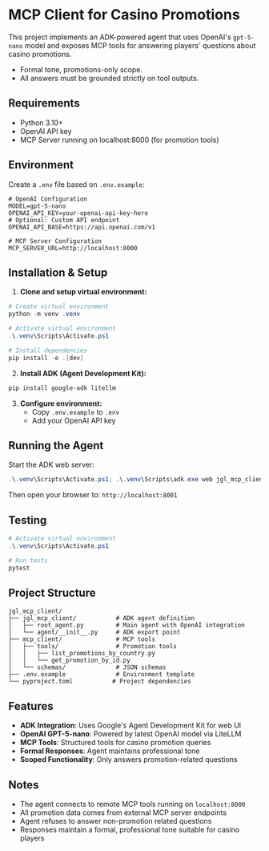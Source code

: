 # MCP Client for Casino Promotions

This project implements an ADK-powered agent that uses OpenAI's `gpt-5-nano` model and exposes MCP tools for answering players' questions about casino promotions.

- Formal tone, promotions-only scope.
- All answers must be grounded strictly on tool outputs.

## Requirements
- Python 3.10+
- OpenAI API key
- MCP Server running on localhost:8000 (for promotion tools)

## Environment
Create a `.env` file based on `.env.example`:

```env
# OpenAI Configuration
MODEL=gpt-5-nano
OPENAI_API_KEY=your-openai-api-key-here
# Optional: Custom API endpoint
OPENAI_API_BASE=https://api.openai.com/v1

# MCP Server Configuration
MCP_SERVER_URL=http://localhost:8000
```

## Installation & Setup

1. **Clone and setup virtual environment:**
```powershell
# Create virtual environment
python -m venv .venv

# Activate virtual environment  
.\.venv\Scripts\Activate.ps1

# Install dependencies
pip install -e .[dev]
```

2. **Install ADK (Agent Development Kit):**
```powershell
pip install google-adk litellm
```

3. **Configure environment:**
   - Copy `.env.example` to `.env`
   - Add your OpenAI API key

## Running the Agent

Start the ADK web server:
```powershell
.\.venv\Scripts\Activate.ps1; .\.venv\Scripts\adk.exe web jgl_mcp_client --port 8001
```

Then open your browser to: `http://localhost:8001`

## Testing
```powershell
# Activate virtual environment
.\.venv\Scripts\Activate.ps1

# Run tests
pytest
```

## Project Structure
```
jgl_mcp_client/
├── jgl_mcp_client/           # ADK agent definition
│   ├── root_agent.py         # Main agent with OpenAI integration
│   └── agent/__init__.py     # ADK export point
├── mcp_client/               # MCP tools
│   ├── tools/                # Promotion tools
│   │   ├── list_promotions_by_country.py
│   │   └── get_promotion_by_id.py
│   └── schemas/              # JSON schemas
├── .env.example              # Environment template
└── pyproject.toml           # Project dependencies
```

## Features
- **ADK Integration**: Uses Google's Agent Development Kit for web UI
- **OpenAI GPT-5-nano**: Powered by latest OpenAI model via LiteLLM
- **MCP Tools**: Structured tools for casino promotion queries
- **Formal Responses**: Agent maintains professional tone
- **Scoped Functionality**: Only answers promotion-related questions

## Notes
- The agent connects to remote MCP tools running on `localhost:8000`
- All promotion data comes from external MCP server endpoints
- Agent refuses to answer non-promotion related questions
- Responses maintain a formal, professional tone suitable for casino players
